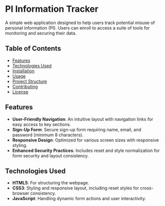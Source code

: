 # PI Information Tracker

A simple web application designed to help users track potential misuse of personal information (PI). Users can enroll to access a suite of tools for monitoring and securing their data.

## Table of Contents
- [Features](#features)
- [Technologies Used](#technologies-used)
- [Installation](#installation)
- [Usage](#usage)
- [Project Structure](#project-structure)
- [Contributing](#contributing)
- [License](#license)

## Features
- **User-Friendly Navigation**: An intuitive layout with navigation links for easy access to key sections.
- **Sign-Up Form**: Secure sign-up form requiring name, email, and password (minimum 8 characters).
- **Responsive Design**: Optimized for various screen sizes with responsive styling.
- **Enhanced Security Practices**: Includes reset and style normalization for form security and layout consistency.

## Technologies Used
- **HTML5**: For structuring the webpage.
- **CSS3**: Styling and responsive layout, including reset styles for cross-browser consistency.
- **JavaScript**: Handling dynamic form actions and user interactivity.
